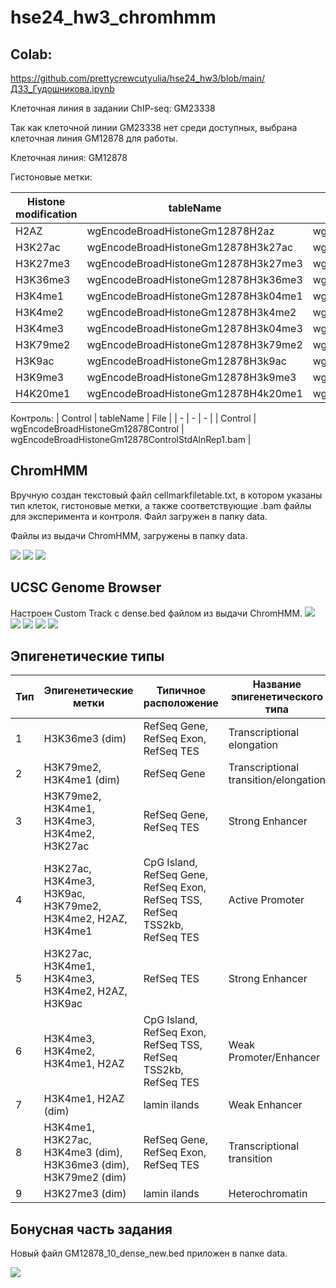 # hse24_hw3_chromhmm
## Colab: 
https://github.com/prettycrewcutyulia/hse24_hw3/blob/main/ДЗ3_Гудошникова.ipynb

Клеточная линия в задании ChIP-seq: GM23338

Так как клеточной линии GM23338 нет среди доступных, выбрана клеточная линия GM12878 для работы.

Клеточная линия: GM12878

Гистоновые метки:

| Histone modification | tableName | File |
| - | - | - |
| H2AZ | wgEncodeBroadHistoneGm12878H2az | wgEncodeBroadHistoneGm12878H2azStdAlnRep1.bam |
| H3K27ac | wgEncodeBroadHistoneGm12878H3k27ac | wgEncodeBroadHistoneGm12878H3k27acStdAlnRep1.bam |
| H3K27me3 | wgEncodeBroadHistoneGm12878H3k27me3 | wgEncodeBroadHistoneGm12878H3k27me3StdAlnRep1.bam |
| H3K36me3 | wgEncodeBroadHistoneGm12878H3k36me3 | wgEncodeBroadHistoneGm12878H3k36me3StdAlnRep1.bam |
| H3K4me1 | wgEncodeBroadHistoneGm12878H3k04me1 | wgEncodeBroadHistoneGm12878H3k04me1StdAlnRep1V2.bam |
| H3K4me2 | wgEncodeBroadHistoneGm12878H3k4me2 | wgEncodeBroadHistoneGm12878H3k4me2StdAlnRep1.bam |
| H3K4me3 | wgEncodeBroadHistoneGm12878H3k04me3 | wgEncodeBroadHistoneGm12878H3k04me3StdAlnRep2V2.bam |
| H3K79me2 | wgEncodeBroadHistoneGm12878H3k79me2 | wgEncodeBroadHistoneGm12878H3k79me2StdAlnRep1.bam |
| H3K9ac | wgEncodeBroadHistoneGm12878H3k9ac | wgEncodeBroadHistoneGm12878H3k9acStdAlnRep1.bam |
| H3K9me3 | wgEncodeBroadHistoneGm12878H3k9me3 | wgEncodeBroadHistoneGm12878H3k9me3StdAlnRep1.bam |
| H4K20me1 | wgEncodeBroadHistoneGm12878H4k20me1 | wgEncodeBroadHistoneGm12878H4k20me1StdAlnRep1.bam |

Контроль:
| Control | tableName | File |
| - | - | - |
| Control | wgEncodeBroadHistoneGm12878Control | wgEncodeBroadHistoneGm12878ControlStdAlnRep1.bam |

## ChromHMM
Вручную создан текстовый файл cellmarkfiletable.txt, в котором указаны тип клеток, гистоновые метки, а также соответствующие .bam файлы для эксперимента и контроля. Файл загружен в папку data.

Файлы из выдачи ChromHMM, загружены в папку data.

![](data/result10/emissions_10.png) 
 ![](data/result10/transitions_10.png) 
  ![](data/result10/GM12878_10_overlap.png)

## UCSC Genome Browser
Настроен Custom Track с dense.bed файлом из выдачи ChromHMM.
![](data/ucsc/ucsc1.png)
![](data/ucsc/uscs2.png)
![](data/ucsc/uscs3.png)
![](data/ucsc/uscs4.png)
![](data/ucsc/uscs5.png)


## Эпигенетические типы

| Тип | Эпигенетические метки | Типичное расположение | Название эпигенетического типа |
| - | - | - | - |
| 1 | H3K36me3 (dim) | RefSeq Gene, RefSeq Exon, RefSeq TES | Transcriptional elongation |
| 2 | H3K79me2, H3K4me1 (dim) | RefSeq Gene | Transcriptional transition/elongation |
| 3 | H3K79me2, H3K4me1, H3K4me3, H3K4me2, H3K27ac | RefSeq Gene, RefSeq TES | Strong Enhancer |
| 4 | H3K27ac, H3K4me3, H3K9ac, H3K79me2, H3K4me2, H2AZ, H3K4me1 | CpG Island, RefSeq Gene, RefSeq Exon, RefSeq TSS, RefSeq TSS2kb, RefSeq TES | Active Promoter |
| 5 | H3K27ac, H3K4me1, H3K4me3, H3K4me2, H2AZ, H3K9ac | RefSeq TES | Strong Enhancer |
| 6 | H3K4me3, H3K4me2, H3K4me1, H2AZ | CpG Island, RefSeq Exon, RefSeq TSS, RefSeq TSS2kb, RefSeq TES | Weak Promoter/Enhancer |
| 7 | H3K4me1, H2AZ (dim) | lamin ilands | Weak Enhancer |
| 8 | H3K4me1, H3K27ac, H3K4me3 (dim), H3K36me3 (dim), H3K79me2 (dim) | RefSeq Gene, RefSeq Exon, RefSeq TES | Transcriptional transition |
| 9 | H3K27me3 (dim) | lamin ilands | Heterochromatin |

## Бонусная часть задания
Новый файл GM12878_10_dense_new.bed приложен в папке data.

![](data/ucsc/uscs_new.png)